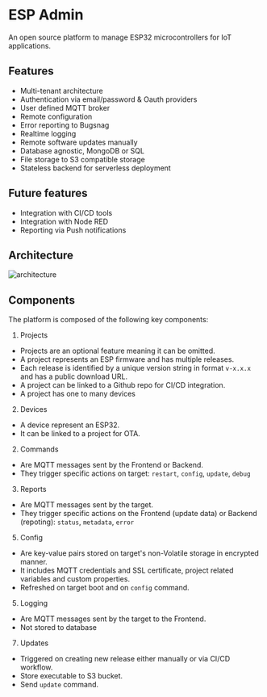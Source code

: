 # ESP Admin
An open source platform to manage ESP32 microcontrollers for IoT applications. 

## Features
- Multi-tenant architecture
- Authentication via email/password & Oauth providers
- User defined MQTT broker
- Remote configuration
- Error reporting to Bugsnag
- Realtime logging
- Remote software updates manually
- Database agnostic, MongoDB or SQL
- File storage to S3 compatible storage
- Stateless backend for serverless deployment

## Future features
- Integration with CI/CD tools
- Integration with Node RED
- Reporting via Push notifications 

## Architecture
![architecture](https://pub-52f7e6f21f164b9e9f3f9c2df16ece76.r2.dev/architecture.jpg)

## Components
The platform is composed of the following key components:

1. Projects
 - Projects are an optional feature meaning it can be omitted.
 - A project represents an ESP firmware and has multiple releases. 
 - Each release is identified by a unique version string in format `v-x.x.x` and has a public download URL.
 - A project can be linked to a Github repo for CI/CD integration.
 - A project has one to many devices

2. Devices
- A device represent an ESP32.
- It can be linked to a project for OTA.
 
2. Commands
- Are MQTT messages sent by the Frontend or Backend.
- They trigger specific actions on target: `restart`, `config`, `update`, `debug`

3. Reports
- Are MQTT messages sent by the target.
- They trigger specific actions on the Frontend (update data) or Backend (repoting): `status`, `metadata`, `error`

5. Config
 - Are key-value pairs stored on target's non-Volatile storage in encrypted manner. 
 - It includes MQTT credentials and SSL certificate, project related variables and custom properties.
 - Refreshed on target boot and on `config` command.

5. Logging
- Are MQTT messages sent by the target to the Frontend.
- Not stored to database

7. Updates
- Triggered on creating new release either manually or via CI/CD workflow.
- Store executable to S3 bucket.
- Send `update` command.
